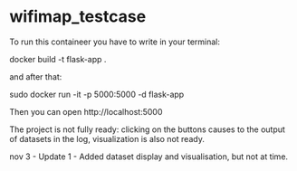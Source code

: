 # wifimap_testcase

To run this containeer you have to write in your terminal:

docker build -t flask-app . 

and after that:

sudo docker run -it -p 5000:5000 -d flask-app  

Then you can open http://localhost:5000

The project is not fully ready: clicking on the buttons causes to the output of datasets in the log, visualization is also not ready.


nov 3 - Update 1 - Added dataset display and visualisation, but not at time.
